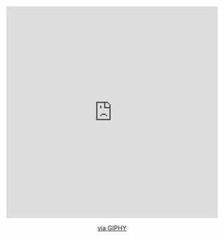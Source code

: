 <div id="header" align="center">
  <iframe src="https://giphy.com/embed/n6mEMqAuYOQ8l8qcEE" width="480" height="480" frameBorder="0" class="giphy-embed" allowFullScreen></iframe><p><a href="https://giphy.com/gifs/n6mEMqAuYOQ8l8qcEE">via GIPHY</a></p>
</div>
